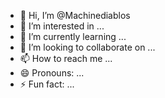- 👋 Hi, I’m @Machinediablos
- 👀 I’m interested in ...
- 🌱 I’m currently learning ...
- 💞️ I’m looking to collaborate on ...
- 📫 How to reach me ...
- 😄 Pronouns: ...
- ⚡ Fun fact: ...

<!---
Machinediablos/Machinediablos is a ✨ special ✨ repository because its `README.md` (this file) appears on your GitHub profile.
You can click the Preview link to take a look at your changes.
--->

